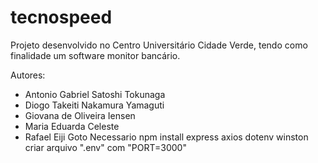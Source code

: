 # tecnospeed

Projeto desenvolvido no Centro Universitário Cidade Verde, tendo como finalidade um software monitor bancário.

Autores:
- Antonio Gabriel Satoshi Tokunaga
- Diogo Takeiti Nakamura Yamaguti
- Giovana de Oliveira Iensen
- Maria Eduarda Celeste
- Rafael Eiji Goto
Necessario
npm install express axios dotenv winston
criar arquivo ".env" com "PORT=3000"
